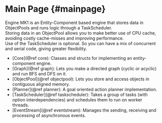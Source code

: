 Main Page                         {#mainpage}
============

Engine MK1 is an Entity-Component based engine that stores data in ObjectPools and runs logic through a TaskScheduler.<br>
Storing data in an ObjectPool allows you to make better use of CPU cache, avoiding costly cache-misses and improving performance.<br>
Use of the TaskScheduler is optional. So you can have a mix of concurrent and serial code, giving greater flexibility.

- [Core](@ref core): Classes and structs for implementing an entity-component engine.
- [Graph](@ref graph): Lets you make a directed graph (cyclic or acyclic) and run BFS and DFS on it.
- [ObjectPool](@ref objectpool): Lets you store and access objects in contiguous aligned memory.
- [Planner](@ref planner): A goal oriented action planner implementation.
- [TaskScheduler](@ref taskscheduler): Takes a group of tasks (with option interdependencies) and schedules them to run on worker threads.
- [EventStream](@ref eventstream): Manages the sending, receiving and processing of asynchronous events.
